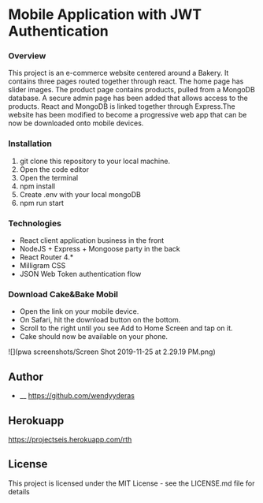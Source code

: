 # Mobile Application with JWT Authentication

### Overview

This project is an e-commerce website centered around a Bakery. It contains three pages routed together through react. The home page has slider images. The product page contains products, pulled from a MongoDB database. A secure admin page has been added that allows access to the products. React and MongoDB is linked together through Express.The website has been modified to become a progressive web app that can be now be downloaded onto mobile devices.

### Installation 

1. git clone this repository to your local machine.
2. Open the code editor
3. Open the terminal
4. npm install
5. Create .env with your local mongoDB
6. npm run start

  
### Technologies
- React client application business in the front
- NodeJS + Express + Mongoose party in the back
- React Router 4.*
- Milligram CSS 
- JSON Web Token authentication flow

### Download Cake&Bake Mobil
- Open the link on your mobile device.
- On Safari, hit the download button on the bottom.
- Scroll to the right until you see Add to Home Screen and tap on it.
- Cake should now be available on your phone.


![](pwa screenshots/Screen Shot 2019-11-25 at 2.29.19 PM.png) 

## Author
- __ https://github.com/wendyyderas

## Herokuapp

https://projectseis.herokuapp.com/rth

## License
This project is licensed under the MIT License - see the LICENSE.md file for details

